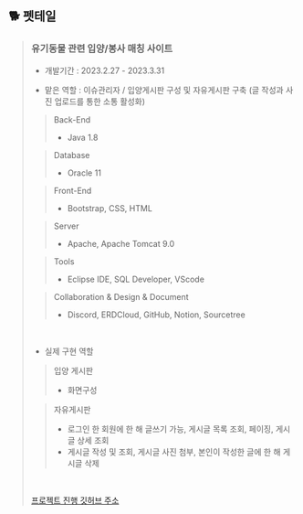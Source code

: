 ## 🐕 펫테일

> ### 유기동물 관련 입양/봉사 매칭 사이트
>
> - 개발기간 : 2023.2.27 - 2023.3.31
> 
> - 맡은 역할 : 이슈관리자 / 입양게시판 구성 및 자유게시판 구축 (글 작성과 사진 업로드를 통한 소통 활성화)
>
>
>> Back-End
>> - Java 1.8
>
>> Database
>> - Oracle 11
>
>> Front-End
>> - Bootstrap, CSS, HTML
>
>> Server
>> - Apache, Apache Tomcat 9.0
>
>> Tools
>> - Eclipse IDE, SQL Developer, VScode
>
>> Collaboration & Design & Document
>> - Discord, ERDCloud, GitHub, Notion, Sourcetree
>
> <br />
>
> - 실제 구현 역할
>> 입양 게시판
>> 
>> - 화면구성
>
>> 자유게시판
>> 
>> - 로그인 한 회원에 한 해 글쓰기 가능, 게시글 목록 조회, 페이징, 게시글 상세 조회 
>> - 게시글 작성 및 조회, 게시글 사진 첨부, 본인이 작성한 글에 한 해 게시글 삭제
>
> <br />
>
>[프로젝트 진행 깃허브 주소](https://github.com/sopiabung/NewEnergizoe)
>
